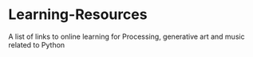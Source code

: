 # Learning-Resources
A list of links to online learning for Processing, generative art and music related to Python
